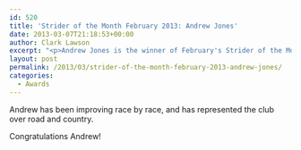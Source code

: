 ```yaml
---
id: 520
title: 'Strider of the Month February 2013: Andrew Jones'
date: 2013-03-07T21:18:53+00:00
author: Clark Lawson
excerpt: "<p>Andrew Jones is the winner of February's Strider of the Month voucher.</p>"
layout: post
permalink: /2013/03/strider-of-the-month-february-2013-andrew-jones/
categories:
  - Awards
---
```

Andrew has been improving race by race, and has represented the club over road and country.

Congratulations Andrew!